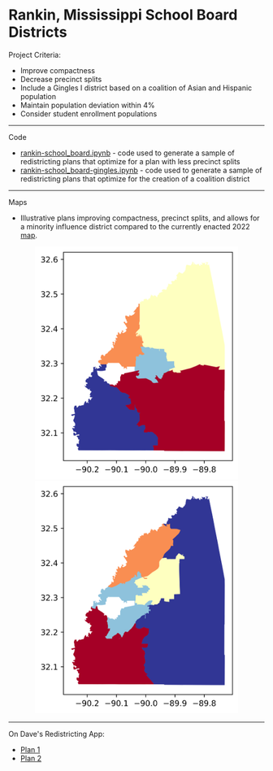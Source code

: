 # Rankin, Mississippi School Board Districts

Project Criteria:
- Improve compactness
- Decrease precinct splits
- Include a Gingles I district based on a coalition of Asian and Hispanic population
- Maintain population deviation within 4%
- Consider student enrollment populations 

************

Code

- [rankin-school_board.ipynb](https://github.com/kkakey/rrep/blob/main/Mapping/rankin_school-board/rankin-school_board.ipynb) - code used to generate a sample of redistricting plans that optimize for a plan with less precinct splits
- [rankin-school_board-gingles.ipynb](https://github.com/kkakey/rrep/blob/main/Mapping/rankin_school-board/rankin-school_board.ipynb) - code used to generate a sample of redistricting plans that optimize for the creation of a coalition district


************

Maps

- Illustrative plans improving compactness, precinct splits, and allows for a minority influence district compared to the currently enacted 2022 [map](https://github.com/kkakey/rrep/blob/0748a419aeb48c0d6af0a65d9bdb3e3d1bbeecc5/Mapping/rankin_school-board/raw_data/current_districts/ADOPTED-2022-RCSB-Districts-Plan-30x40-1.pdf).
<p align="center">
<img src="https://raw.githubusercontent.com/kkakey/rrep/refs/heads/main/Mapping/rankin_school-board/output/plan1-75083.png" width="400" >
<img src="https://raw.githubusercontent.com/kkakey/rrep/refs/heads/main/Mapping/rankin_school-board/output-gingles/plan2-20082.png" width="400" >
</p>

************

On Dave's Redistricting App:
- [Plan 1](https://davesredistricting.org/join/5470af52-02ab-421a-95a6-e2249a9c6bc3)
- [Plan 2](https://davesredistricting.org/join/28673d77-9cc1-4f3a-83e2-df1784518b83)